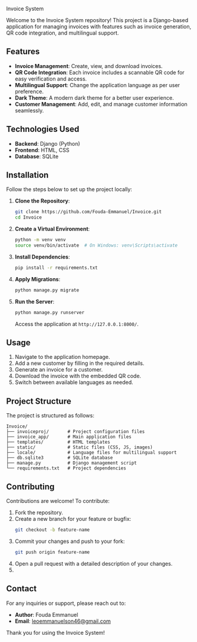 Invoice System

Welcome to the Invoice System repository! This project is a Django-based application for managing invoices with features such as invoice generation, QR code integration, and multilingual support.

## Features

- **Invoice Management**: Create, view, and download invoices.
- **QR Code Integration**: Each invoice includes a scannable QR code for easy verification and access.
- **Multilingual Support**: Change the application language as per user preference.
- **Dark Theme**: A modern dark theme for a better user experience.
- **Customer Management**: Add, edit, and manage customer information seamlessly.

## Technologies Used

- **Backend**: Django (Python)
- **Frontend**: HTML, CSS
- **Database**: SQLite

## Installation

Follow the steps below to set up the project locally:

1. **Clone the Repository**:
   ```bash
   git clone https://github.com/Fouda-Emmanuel/Invoice.git
   cd Invoice
   ```

2. **Create a Virtual Environment**:
   ```bash
   python -m venv venv
   source venv/bin/activate  # On Windows: venv\Scripts\activate
   ```

3. **Install Dependencies**:
   ```bash
   pip install -r requirements.txt
   ```

4. **Apply Migrations**:
   ```bash
   python manage.py migrate
   ```

5. **Run the Server**:
   ```bash
   python manage.py runserver
   ```
   Access the application at `http://127.0.0.1:8000/`.

## Usage

1. Navigate to the application homepage.
2. Add a new customer by filling in the required details.
3. Generate an invoice for a customer.
4. Download the invoice with the embedded QR code.
5. Switch between available languages as needed.

## Project Structure

The project is structured as follows:

```
Invoice/
├── invoiceproj/       # Project configuration files
├── invoice_app/       # Main application files
├── templates/         # HTML templates
├── static/            # Static files (CSS, JS, images)
├── locale/            # Language files for multilingual support
├── db.sqlite3         # SQLite database
├── manage.py          # Django management script
└── requirements.txt   # Project dependencies
```

## Contributing

Contributions are welcome! To contribute:

1. Fork the repository.
2. Create a new branch for your feature or bugfix:
   ```bash
   git checkout -b feature-name
   ```
3. Commit your changes and push to your fork:
   ```bash
   git push origin feature-name
   ```
4. Open a pull request with a detailed description of your changes.
5. 

## Contact

For any inquiries or support, please reach out to:
- **Author**: Fouda Emmanuel
- **Email**: leoemmanuelson46@gmail.com

Thank you for using the Invoice System!

